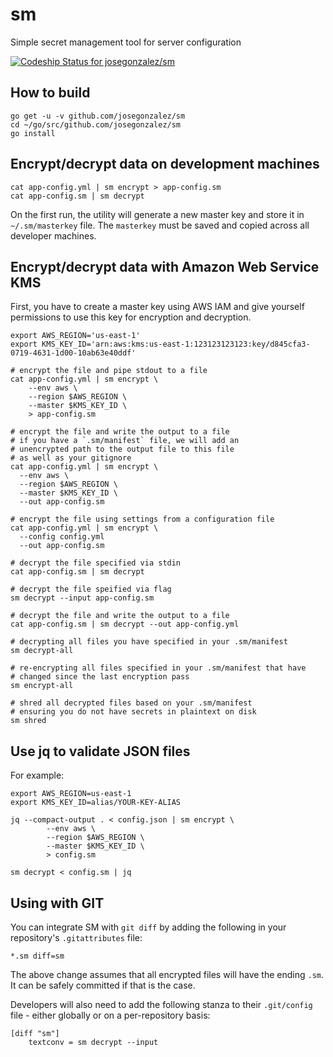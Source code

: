 # sm
Simple secret management tool for server configuration

[ ![Codeship Status for josegonzalez/sm](https://app.codeship.com/projects/33899e80-fae5-0134-b168-721cf569a862/status?branch=master)](https://app.codeship.com/projects/211385)

## How to build

```
go get -u -v github.com/josegonzalez/sm
cd ~/go/src/github.com/josegonzalez/sm
go install
```
## Encrypt/decrypt data on development machines

```
cat app-config.yml | sm encrypt > app-config.sm
cat app-config.sm | sm decrypt
```

On the first run, the utility will generate a new master key and store it in `~/.sm/masterkey` file. The `masterkey` must be saved and copied across all developer machines.


## Encrypt/decrypt data with Amazon Web Service KMS

First, you have to create a master key using AWS IAM and give yourself permissions to use this key for encryption and decryption.

```
export AWS_REGION='us-east-1'
export KMS_KEY_ID='arn:aws:kms:us-east-1:123123123123:key/d845cfa3-0719-4631-1d00-10ab63e40ddf'

# encrypt the file and pipe stdout to a file
cat app-config.yml | sm encrypt \
	--env aws \
	--region $AWS_REGION \
	--master $KMS_KEY_ID \
	> app-config.sm

# encrypt the file and write the output to a file
# if you have a `.sm/manifest` file, we will add an
# unencrypted path to the output file to this file
# as well as your gitignore
cat app-config.yml | sm encrypt \
  --env aws \
  --region $AWS_REGION \
  --master $KMS_KEY_ID \
  --out app-config.sm

# encrypt the file using settings from a configuration file
cat app-config.yml | sm encrypt \
  --config config.yml
  --out app-config.sm

# decrypt the file specified via stdin
cat app-config.sm | sm decrypt

# decrypt the file speified via flag
sm decrypt --input app-config.sm

# decrypt the file and write the output to a file
cat app-config.sm | sm decrypt --out app-config.yml

# decrypting all files you have specified in your .sm/manifest
sm decrypt-all

# re-encrypting all files specified in your .sm/manifest that have
# changed since the last encryption pass
sm encrypt-all

# shred all decrypted files based on your .sm/manifest
# ensuring you do not have secrets in plaintext on disk
sm shred
```

## Use jq to validate JSON files

For example:
```
export AWS_REGION=us-east-1
export KMS_KEY_ID=alias/YOUR-KEY-ALIAS

jq --compact-output . < config.json | sm encrypt \
        --env aws \
        --region $AWS_REGION \
        --master $KMS_KEY_ID \
        > config.sm

sm decrypt < config.sm | jq

```

## Using with GIT

You can integrate SM with `git diff` by adding the following in your repository's `.gitattributes` file:

```
*.sm diff=sm
```

The above change assumes that all encrypted files will have the ending `.sm`. It can be safely committed if that is the case.

Developers will also need to add the following stanza to their `.git/config` file - either globally or on a per-repository basis:

```
[diff "sm"]
    textconv = sm decrypt --input
```
